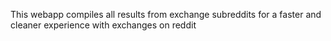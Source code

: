 This webapp compiles all results from exchange subreddits for a faster and cleaner experience with exchanges on reddit
